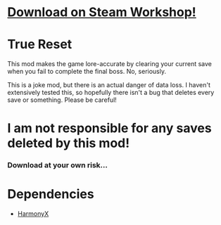 # [Download on Steam Workshop!](https://steamcommunity.com/sharedfiles/filedetails/?id=3480724960)

# True Reset
This mod makes the game lore-accurate by clearing your current save when you fail to complete the final boss. No, seriously.

This is a joke mod, but there is an actual danger of data loss. I haven't extensively tested this, so hopefully there isn't a bug that deletes every save or something. Please be careful!

# I am not responsible for any saves deleted by this mod!

### Download at your own risk...

# Dependencies
* [HarmonyX](https://steamcommunity.com/sharedfiles/filedetails/?id=3408901301)